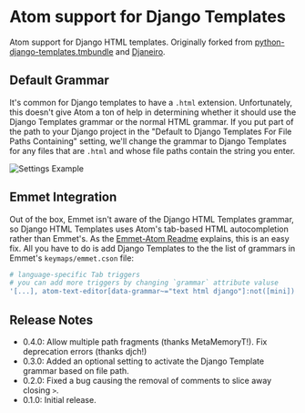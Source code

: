 # Atom support for Django Templates

Atom support for Django HTML templates. Originally forked from [python-django-templates.tmbundle](https://github.com/textmate/python-django-templates.tmbundle) and [Djaneiro](https://github.com/squ1b3r/Djaneiro).

## Default Grammar
It's common for Django templates to have a `.html` extension. Unfortunately, this doesn't give Atom a ton of help in determining whether it should use the Django Templates grammar or the normal HTML grammar. If you put part of the path to your Django project in the "Default to Django Templates For File Paths Containing" setting, we'll change the grammar to Django Templates for any files that are `.html` and whose file paths contain the string you enter.

![Settings Example](https://f.cloud.github.com/assets/69549/2429497/3fd16d50-ac86-11e3-9b78-7c2bc051212c.png)

## Emmet Integration
Out of the box, Emmet isn't aware of the Django HTML Templates grammar, so Django HTML Templates uses Atom's tab-based HTML autocompletion rather than Emmet's. As the [Emmet-Atom Readme](https://github.com/emmetio/emmet-atom) explains, this is an easy fix. All you have to do is add Django Templates to the the list of grammars in Emmet's `keymaps/emmet.cson` file:

``` cson
# language-specific Tab triggers
# you can add more triggers by changing `grammar` attribute valuse
'[...], atom-text-editor[data-grammar~="text html django"]:not([mini])':
```

## Release Notes

* 0.4.0: Allow multiple path fragments (thanks MetaMemoryT!). Fix deprecation errors (thanks djch!)
* 0.3.0: Added an optional setting to activate the Django Template grammar based on file path.
* 0.2.0: Fixed a bug causing the removal of comments to slice away closing `>`.
* 0.1.0: Initial release.
